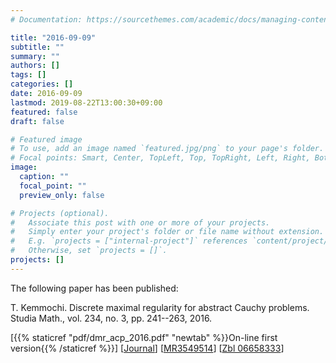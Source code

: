 ```yaml
---
# Documentation: https://sourcethemes.com/academic/docs/managing-content/

title: "2016-09-09"
subtitle: ""
summary: ""
authors: []
tags: []
categories: []
date: 2016-09-09
lastmod: 2019-08-22T13:00:30+09:00
featured: false
draft: false

# Featured image
# To use, add an image named `featured.jpg/png` to your page's folder.
# Focal points: Smart, Center, TopLeft, Top, TopRight, Left, Right, BottomLeft, Bottom, BottomRight.
image:
  caption: ""
  focal_point: ""
  preview_only: false

# Projects (optional).
#   Associate this post with one or more of your projects.
#   Simply enter your project's folder or file name without extension.
#   E.g. `projects = ["internal-project"]` references `content/project/deep-learning/index.md`.
#   Otherwise, set `projects = []`.
projects: []
---
```



The following paper has been published:  

T. Kemmochi. 
Discrete maximal regularity for abstract Cauchy problems.   
Studia Math., vol. 234, no. 3, pp. 241--263, 2016.   

[{{% staticref "pdf/dmr_acp_2016.pdf" "newtab" %}}On-line first version{{% /staticref %}}] [[Journal](https://www.impan.pl/en/publishing-house/journals-and-series/studia-mathematica/234/3/91729/)] [[MR3549514](http://www.ams.org/mathscinet-getitem?mr=3549514)] [[Zbl 06658333](https://www.zbmath.org/?q=an:06658333)]